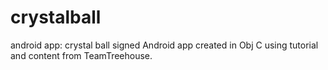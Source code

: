 crystalball
===========

android app: crystal ball
signed Android app created in Obj C using tutorial and content from TeamTreehouse.
